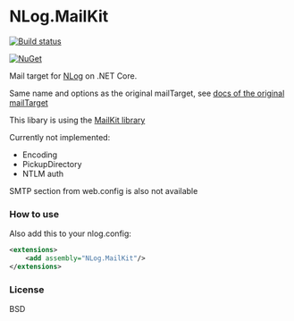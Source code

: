 # NLog.MailKit

[![Build status](https://ci.appveyor.com/api/projects/status/nuh3pkael8ltd4bq/branch/master?svg=true)](https://ci.appveyor.com/project/nlog/nlog-mailkit/branch/master)

[![NuGet](https://img.shields.io/nuget/v/NLog.MailKit.svg)](https://www.nuget.org/packages/NLog.MailKit)

Mail target for [NLog](https://github.com/nlog/nlog) on .NET Core. 

Same name and options as the original mailTarget, see [docs of the original mailTarget](https://github.com/NLog/NLog/wiki/Mail-Target)

This libary is using the [MailKit library](https://github.com/jstedfast/MailKit)

Currently not implemented:

- Encoding
- PickupDirectory
- NTLM auth

SMTP section from web.config is also not available


### How to use
Also add this to your nlog.config:

```xml
<extensions>
    <add assembly="NLog.MailKit"/>
</extensions>
```

### License
BSD


